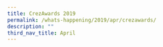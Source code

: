 ```yaml
---
title: CrezAwards 2019
permalink: /whats-happening/2019/apr/crezawards/
description: ""
third_nav_title: April
---
```

